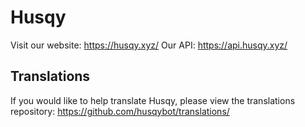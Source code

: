 # Husqy

Visit our website: https://husqy.xyz/
Our API: https://api.husqy.xyz/

## Translations

If you would like to help translate Husqy, please view the translations repository: https://github.com/husqybot/translations/
